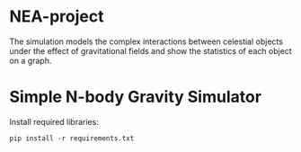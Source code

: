 # NEA-project

The simulation models the complex interactions between celestial objects under the effect of gravitational fields and show the statistics of each object on a graph.

# Simple N-body Gravity Simulator

Install required libraries:

`pip install -r requirements.txt`
